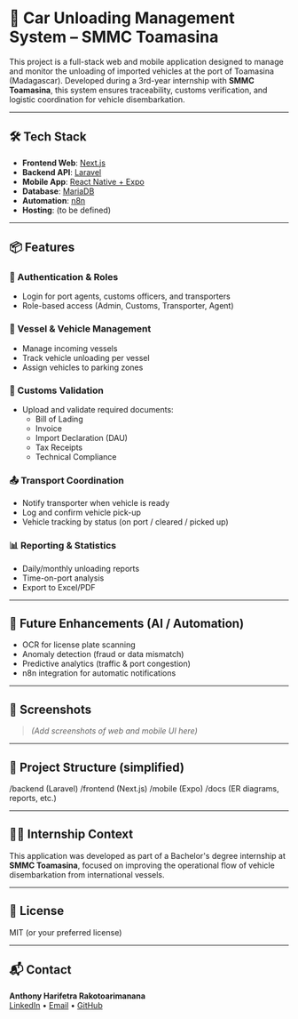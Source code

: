 # 🚢 Car Unloading Management System – SMMC Toamasina

This project is a full-stack web and mobile application designed to manage and monitor the unloading of imported vehicles at the port of Toamasina (Madagascar). Developed during a 3rd-year internship with **SMMC Toamasina**, this system ensures traceability, customs verification, and logistic coordination for vehicle disembarkation.

---

## 🛠️ Tech Stack

- **Frontend Web**: [Next.js](https://nextjs.org/)  
- **Backend API**: [Laravel](https://laravel.com/)  
- **Mobile App**: [React Native + Expo](https://expo.dev/)  
- **Database**: [MariaDB](https://mariadb.org/)
- **Automation**: [n8n](https://n8n.io/)
- **Hosting**: (to be defined)

---

## 📦 Features

### 🔐 Authentication & Roles
- Login for port agents, customs officers, and transporters
- Role-based access (Admin, Customs, Transporter, Agent)

### 🚢 Vessel & Vehicle Management
- Manage incoming vessels
- Track vehicle unloading per vessel
- Assign vehicles to parking zones

### 📄 Customs Validation
- Upload and validate required documents:
  - Bill of Lading
  - Invoice
  - Import Declaration (DAU)
  - Tax Receipts
  - Technical Compliance

### 📤 Transport Coordination
- Notify transporter when vehicle is ready
- Log and confirm vehicle pick-up
- Vehicle tracking by status (on port / cleared / picked up)

### 📊 Reporting & Statistics
- Daily/monthly unloading reports
- Time-on-port analysis
- Export to Excel/PDF

---

## 🤖 Future Enhancements (AI / Automation)

- OCR for license plate scanning  
- Anomaly detection (fraud or data mismatch)  
- Predictive analytics (traffic & port congestion)  
- n8n integration for automatic notifications  

---

## 📸 Screenshots

> _(Add screenshots of web and mobile UI here)_

---

## 📁 Project Structure (simplified)

/backend (Laravel)
/frontend (Next.js)
/mobile (Expo)
/docs (ER diagrams, reports, etc.)


---

## 🧑‍💼 Internship Context

This application was developed as part of a Bachelor's degree internship at **SMMC Toamasina**, focused on improving the operational flow of vehicle disembarkation from international vessels.

---

## 📜 License

MIT (or your preferred license)

---

## 📬 Contact

**Anthony Harifetra Rakotoarimanana**  
[LinkedIn](#) • [Email](#) • [GitHub](#)


